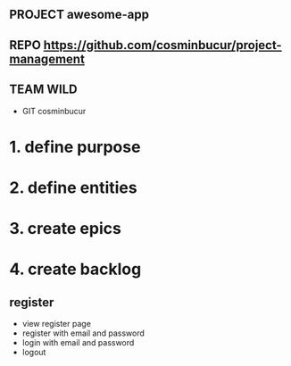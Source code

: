 ## PROJECT  awesome-app
## REPO     https://github.com/cosminbucur/project-management
## TEAM     WILD
- GIT       cosminbucur

# 1. define purpose

# 2. define entities

# 3. create epics

# 4. create backlog

## register
- view register page
- register with email and password
- login with email and password
- logout
